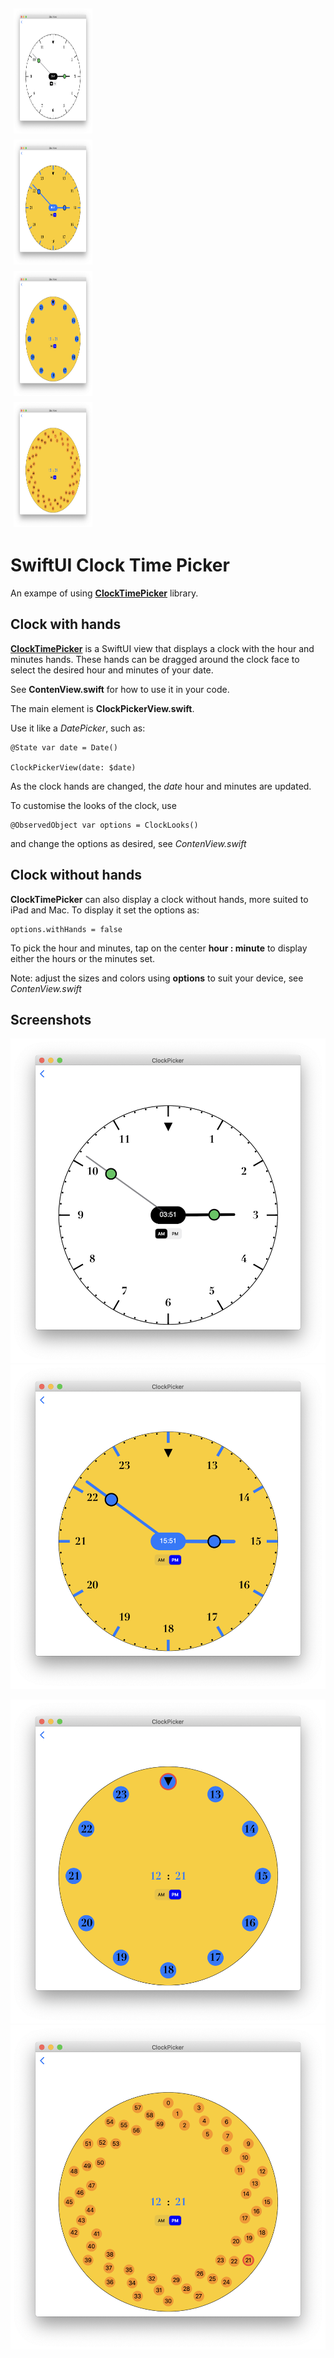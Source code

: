 
<div class="row">
  <div class="column">
    <img src="Images/picture1.png"  alt="Clock image1" width="200"  height="200" style ="  float: left; width: 25.0%; padding: 5px;" />
  </div>
  <div class="column">
    <img src="Images/picture3.png"  alt="Clock image1" width="200"  height="200" style ="  float: left; width: 25.0%; padding: 5px;"/>
  </div>
  <div class="column">
    <img src="Images/picture4.png"  alt="Clock image1" width="200"  height="200" style ="  float: left; width: 25.0%; padding: 5px;"/>
  </div>
  <div class="column">
    <img src="Images/picture5.png"  alt="Clock image1" width="200"  height="200" style ="  float: left; width: 25.0%; padding: 5px;"/>
  </div>
</div>

# SwiftUI Clock Time Picker


An exampe of using [**ClockTimePicker**](https://github.com/workingDog/ClockTimePicker) library.

## Clock with hands

[**ClockTimePicker**](https://github.com/workingDog/ClockTimePicker) is a SwiftUI view that displays a clock with the hour and minutes hands.
These hands can be dragged around the clock face to select the desired hour and minutes of your date.

See **ContenView.swift** for how to use it in your code.

The main element is **ClockPickerView.swift**.

Use it like a *DatePicker*, such as:

    @State var date = Date()
    
    ClockPickerView(date: $date)

As the clock hands are changed, the *date* hour and minutes are updated.

To customise the looks of the clock, use 

    @ObservedObject var options = ClockLooks()
    
and change the options as desired, see  *ContenView.swift*
    
## Clock without hands

**ClockTimePicker** can also display a clock without hands, more suited to iPad and Mac. To display it set the options as:

    options.withHands = false    

To pick the hour and minutes, tap on the center **hour : minute** to display either the hours or the minutes set.

Note: adjust the sizes and colors using **options** to suit your device, see  *ContenView.swift*

## Screenshots

![im01](Images/picture1.png)  ![im03](Images/picture3.png) 


![im04](Images/picture4.png)   ![im05](Images/picture5.png)  


